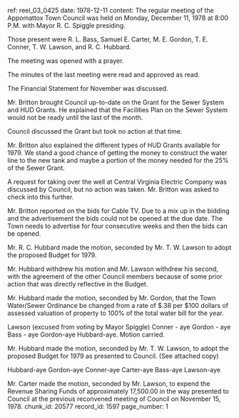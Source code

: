 ref: reel_03_0425
date: 1978-12-11
content: The regular meeting of the Appomattox Town Council was held on Monday, December 11, 1978 at 8:00 P.M. with Mayor R. C. Spiggle presiding.

Those present were R. L. Bass, Samuel E. Carter, M. E. Gordon, T. E. Conner, T. W. Lawson, and R. C. Hubbard.

The meeting was opened with a prayer.

The minutes of the last meeting were read and approved as read.

The Financial Statement for November was discussed.

Mr. Britton brought Council up-to-date on the Grant for the Sewer System and HUD Grants. He explained that the Facilities Plan on the Sewer System would not be ready until the last of the month.

Council discussed the Grant but took no action at that time.

Mr. Britton also explained the different types of HUD Grants available for 1979. We stand a good chance of getting the money to construct the water line to the new tank and maybe a portion of the money needed for the 25% of the Sewer Grant.

A request for taking over the well at Central Virginia Electric Company was discussed by Council, but no action was taken. Mr. Britton was asked to check into this further.

Mr. Britton reported on the bids for Cable TV. Due to a mix up in the bidding and the advertisement the bids could not be opened at the due date. The Town needs to advertise for four consecutive weeks and then the bids can be opened.

Mr. R. C. Hubbard made the motion, seconded by Mr. T. W. Lawson to adopt the proposed Budget for 1979.

Mr. Hubbard withdrew his motion and Mr. Lawson withdrew his second, with the agreement of the other Council members because of some prior action that was directly reflective in the Budget.

Mr. Hubbard made the motion, seconded by Mr. Gordon, that the Town Water/Sewer Ordinance be changed from a rate of $.38 per $100 dollars of assessed valuation of property to 100% of the total water bill for the year.

Lawson (excused from voting by Mayor Spiggle) Conner - aye Gordon - aye Bass - aye Gordon-aye Hubbard-aye. Motion carried.

Mr. Hubbard made the motion, seconded by Mr. T. W. Lawson, to adopt the proposed Budget for 1979 as presented to Council. (See attached copy)

Hubbard-aye Gordon-aye Conner-aye Carter-aye Bass-aye Lawson-aye

Mr. Carter made the motion, seconded by Mr. Lawson, to expend the Revenue Sharing Funds of approximately 17,500.00 in the way presented to Council at the previous reconvened meeting of Council on November 15, 1978.
chunk_id: 20577
record_id: 1597
page_number: 1

